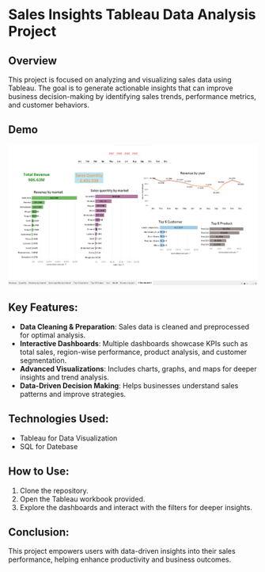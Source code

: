 # Sales Insights Tableau Data Analysis Project

## Overview
This project is focused on analyzing and visualizing sales data using Tableau. The goal is to generate actionable insights that can improve business decision-making by identifying sales trends, performance metrics, and customer behaviors.

## Demo

![image](Assets/Dashboard.png)

## Key Features:
- **Data Cleaning & Preparation**: Sales data is cleaned and preprocessed for optimal analysis.
- **Interactive Dashboards**: Multiple dashboards showcase KPIs such as total sales, region-wise performance, product analysis, and customer segmentation.
- **Advanced Visualizations**: Includes charts, graphs, and maps for deeper insights and trend analysis.
- **Data-Driven Decision Making**: Helps businesses understand sales patterns and improve strategies.

## Technologies Used:
- Tableau for Data Visualization
- SQL for Datebase

## How to Use:
1. Clone the repository.
2. Open the Tableau workbook provided.
3. Explore the dashboards and interact with the filters for deeper insights.

## Conclusion:
This project empowers users with data-driven insights into their sales performance, helping enhance productivity and business outcomes.

